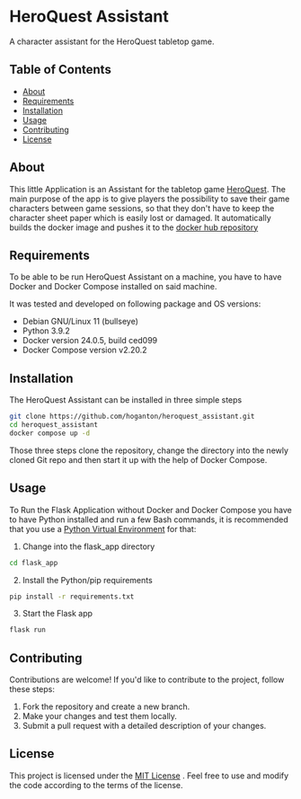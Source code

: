 # HeroQuest Assistant

A character assistant for the HeroQuest tabletop game.

## Table of Contents

- [About](#about)
- [Requirements](#requirements)
- [Installation](#installation)
- [Usage](#usage)
- [Contributing](#contributing)
- [License](#license)

## About

This little Application is an Assistant for the tabletop game [HeroQuest](https://en.wikipedia.org/wiki/HeroQuest). The main purpose of the app is to give players the possibility to save their game characters between game sessions, so that they don't have to keep the character sheet paper which is easily lost or damaged. It automatically builds the docker image and pushes it to the [docker hub repository](https://hub.docker.com/repository/docker/hoganton/heroquest_assistant/general)

## Requirements

To be able to be run HeroQuest Assistant on a machine, you have to have Docker and Docker Compose installed on said machine.

It was tested and developed on following package and OS versions:

- Debian GNU/Linux 11 (bullseye)
- Python 3.9.2
- Docker version 24.0.5, build ced099
- Docker Compose version v2.20.2

## Installation

The HeroQuest Assistant can be installed in three simple steps

```bash
git clone https://github.com/hoganton/heroquest_assistant.git
cd heroquest_assistant
docker compose up -d
```

Those three steps clone the repository, change the directory into the newly cloned Git repo and then start it up with the help of Docker Compose.

## Usage

To Run the Flask Application without Docker and Docker Compose you have to have Python installed and run a few Bash commands, it is recommended that you use a [Python Virtual Environment](https://docs.python.org/3/library/venv.html) for that:

1. Change into the flask_app directory

```bash
cd flask_app
```

2. Install the Python/pip requirements

```bash
pip install -r requirements.txt
```

3. Start the Flask app

```bash
flask run
```

## Contributing

Contributions are welcome! If you'd like to contribute to the project, follow these steps:

1. Fork the repository and create a new branch.
2. Make your changes and test them locally.
3. Submit a pull request with a detailed description of your changes.

## License

This project is licensed under the [MIT License](LICENSE)
. Feel free to use and modify the code according to the terms of the license.
